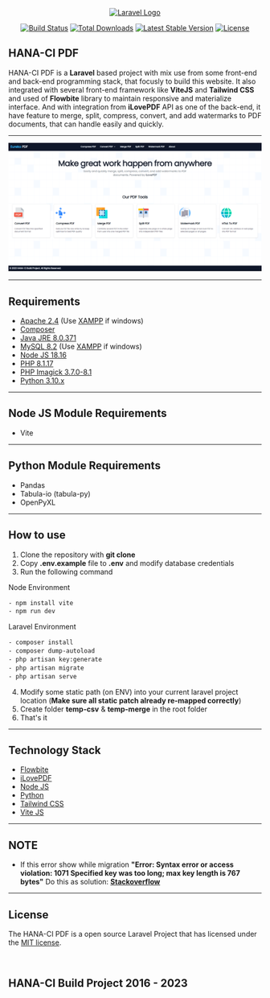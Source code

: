 <p align="center"><a href="https://laravel.com" target="_blank"><img src="https://raw.githubusercontent.com/laravel/art/master/logo-lockup/5%20SVG/2%20CMYK/1%20Full%20Color/laravel-logolockup-cmyk-red.svg" width="400" alt="Laravel Logo"></a></p>

<p align="center">
<a href="https://github.com/laravel/framework/actions"><img src="https://github.com/laravel/framework/workflows/tests/badge.svg" alt="Build Status"></a>
<a href="https://packagist.org/packages/laravel/framework"><img src="https://img.shields.io/packagist/dt/laravel/framework" alt="Total Downloads"></a>
<a href="https://packagist.org/packages/laravel/framework"><img src="https://img.shields.io/packagist/v/laravel/framework" alt="Latest Stable Version"></a>
<a href="https://packagist.org/packages/laravel/framework"><img src="https://img.shields.io/packagist/l/laravel/framework" alt="License"></a>
</p>

## HANA-CI PDF
HANA-CI PDF is a __Laravel__ based project with mix use from some front-end and back-end programming stack, that focusly to build this website. It also integrated with several front-end framework like __ViteJS__ and __Tailwind CSS__ and used of __Flowbite__ library to maintain responsive and materialize interface. And with integration from __iLovePDF__ API as one of the back-end, it have feature to merge, split, compress, convert, and add watermarks to PDF documents, that can handle easily and quickly.

---

![HANA](screenshot/1.png)

---

## Requirements

- [Apache 2.4](https://httpd.apache.org/download.cgi) (Use [XAMPP](https://www.apachefriends.org/download.html) if windows)
- [Composer](http://getcomposer.org/)
- [Java JRE 8.0.371](https://www.java.com/en/download/manual.jsp)
- [MySQL 8.2](https://www.mysql.com/downloads/) (Use [XAMPP](https://www.apachefriends.org/download.html) if windows)
- [Node JS 18.16](https://nodejs.org/en)
- [PHP 8.1.17](https://www.php.net/downloads.php)
- [PHP Imagick 3.7.0-8.1](https://windows.php.net/downloads/pecl/releases/imagick/3.7.0/php_imagick-3.7.0-8.1-ts-vs16-x64.zip)
- [Python 3.10.x](https://www.python.org/downloads/release/python-31011/)

---

## Node JS Module Requirements

- Vite

---

## Python Module Requirements

- Pandas
- Tabula-io (tabula-py)
- OpenPyXL

---

## How to use

1. Clone the repository with __git clone__
2. Copy __.env.example__ file to __.env__ and modify database credentials
3. Run the following command

Node Environment
```bash
- npm install vite
- npm run dev
```

Laravel Environment
```bash
- composer install
- composer dump-autoload
- php artisan key:generate
- php artisan migrate
- php artisan serve
```

4. Modify some static path (on ENV) into your current laravel project location (__Make sure all static patch already re-mapped correctly__)
5. Create folder __temp-csv__ & __temp-merge__ in the root folder
6. That's it

---

## Technology Stack
- [Flowbite](https://flowbite.com/)
- [iLovePDF](https://developer.ilovepdf.com/)
- [Node JS](https://nodejs.org/en)
- [Python](https://www.python.org/)
- [Tailwind CSS](https://tailwindcss.com/)
- [Vite JS](https://vitejs.dev/)

---

## NOTE
- If this error show while migration __"Error: Syntax error or access violation: 1071 Specified key was too long; max key length is 767 bytes"__
  Do this as solution: __[Stackoverflow](https://stackoverflow.com/questions/42244541/laravel-migration-error-syntax-error-or-access-violation-1071-specified-key-wa)__

---

## License
The HANA-CI PDF is a open source Laravel Project that has licensed under the [MIT license](https://opensource.org/licenses/MIT).

<br>

## HANA-CI Build Project 2016 - 2023
